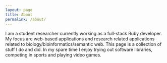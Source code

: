 ```yaml
---
layout: page
title: About
permalink: /about/
---
```

I am a student researcher currently working as a full-stack Ruby developer.
My focus are web-based applications and research related applications related to biology/bioinformatics/semantic web.
This page is a collection of stuff I do and did.
In my spare time I enjoy trying out software libraries, competing in sports and playing video games.


